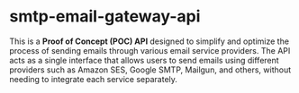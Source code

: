 # smtp-email-gateway-api
This is a **Proof of Concept (POC) API** designed to simplify and optimize the process of sending emails through various email service providers. The API acts as a single interface that allows users to send emails using different providers such as Amazon SES, Google SMTP, Mailgun, and others, without needing to integrate each service separately.
